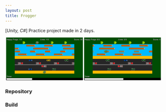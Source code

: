 ```yaml
---
layout: post
title: Frogger
---
```


[*Unity, C#*] Practice project made in 2 days.
<p align="middle">
  <img src="/images/frogger1.png" width="49%" />
  <img src="/images/frogger2.png" width="49%" /> 
</p>

### Repository


### Build
